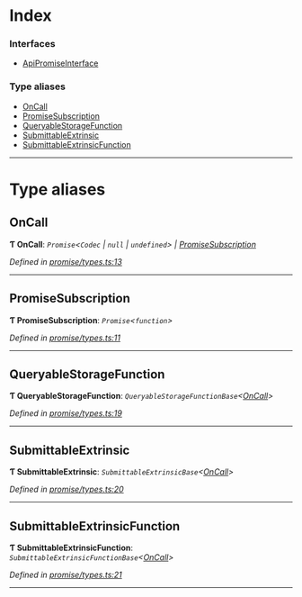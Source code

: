 

# Index

### Interfaces

* [ApiPromiseInterface](../interfaces/_promise_types_.apipromiseinterface.md)

### Type aliases

* [OnCall](_promise_types_.md#oncall)
* [PromiseSubscription](_promise_types_.md#promisesubscription)
* [QueryableStorageFunction](_promise_types_.md#queryablestoragefunction)
* [SubmittableExtrinsic](_promise_types_.md#submittableextrinsic)
* [SubmittableExtrinsicFunction](_promise_types_.md#submittableextrinsicfunction)

---

# Type aliases

<a id="oncall"></a>

##  OnCall

**Ƭ OnCall**: *`Promise`<`Codec` | `null` | `undefined`> | [PromiseSubscription](_promise_types_.md#promisesubscription)*

*Defined in [promise/types.ts:13](https://github.com/polkadot-js/api/blob/ebcb795/packages/api/src/promise/types.ts#L13)*

___
<a id="promisesubscription"></a>

##  PromiseSubscription

**Ƭ PromiseSubscription**: *`Promise`<`function`>*

*Defined in [promise/types.ts:11](https://github.com/polkadot-js/api/blob/ebcb795/packages/api/src/promise/types.ts#L11)*

___
<a id="queryablestoragefunction"></a>

##  QueryableStorageFunction

**Ƭ QueryableStorageFunction**: *`QueryableStorageFunctionBase`<[OnCall](_promise_types_.md#oncall)>*

*Defined in [promise/types.ts:19](https://github.com/polkadot-js/api/blob/ebcb795/packages/api/src/promise/types.ts#L19)*

___
<a id="submittableextrinsic"></a>

##  SubmittableExtrinsic

**Ƭ SubmittableExtrinsic**: *`SubmittableExtrinsicBase`<[OnCall](_promise_types_.md#oncall)>*

*Defined in [promise/types.ts:20](https://github.com/polkadot-js/api/blob/ebcb795/packages/api/src/promise/types.ts#L20)*

___
<a id="submittableextrinsicfunction"></a>

##  SubmittableExtrinsicFunction

**Ƭ SubmittableExtrinsicFunction**: *`SubmittableExtrinsicFunctionBase`<[OnCall](_promise_types_.md#oncall)>*

*Defined in [promise/types.ts:21](https://github.com/polkadot-js/api/blob/ebcb795/packages/api/src/promise/types.ts#L21)*

___

